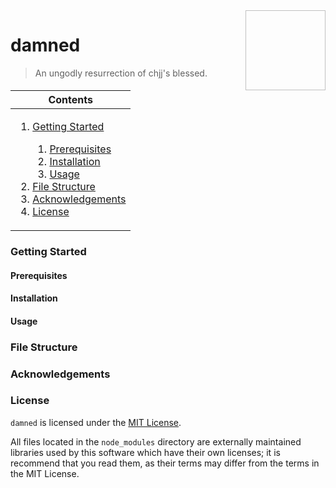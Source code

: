 <img height="128px" width="128px" align="right" />

# damned

> An ungodly resurrection of chjj's blessed.

<table>
	<thead>
		<tr>
			<th align="center"><strong>Contents</strong></th>
		</tr>
	</thead>
	<tbody>
		<tr>
			<td>
				<ol>
					<li><a href="#getting-started">Getting Started</a></li>
					<ol>
						<li><a href="#prerequisites">Prerequisites</a></li>
						<li><a href="#installation">Installation</a></li>
						<li><a href="#usage">Usage</a></li>
					</ol>
					<li><a href="#file-structure">File Structure</a></li>
					<li><a href="#acknowledgements">Acknowledgements</a></li>
					<li><a href="#license">License</a></li>
				</ol>
			</td>
		</tr>
	</tbody>
</table>

### Getting Started

#### Prerequisites

#### Installation

#### Usage

### File Structure

### Acknowledgements

### License

`damned` is licensed under the [MIT License](https://github.com/brianjenkins94/damned/blob/master/LICENSE).

All files located in the `node_modules` directory are externally maintained libraries used by this software which have their own licenses; it is recommend that you read them, as their terms may differ from the terms in the MIT License.
